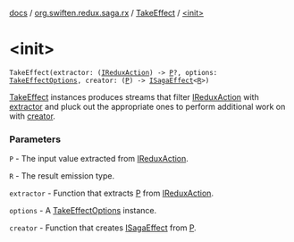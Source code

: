 [docs](../../index.md) / [org.swiften.redux.saga.rx](../index.md) / [TakeEffect](index.md) / [&lt;init&gt;](./-init-.md)

# &lt;init&gt;

`TakeEffect(extractor: (`[`IReduxAction`](../../org.swiften.redux.core/-i-redux-action.md)`) -> `[`P`](index.md#P)`?, options: `[`TakeEffectOptions`](../-take-effect-options/index.md)`, creator: (`[`P`](index.md#P)`) -> `[`ISagaEffect`](../../org.swiften.redux.saga.common/-i-saga-effect.md)`<`[`R`](index.md#R)`>)`

[TakeEffect](index.md) instances produces streams that filter [IReduxAction](../../org.swiften.redux.core/-i-redux-action.md) with [extractor](extractor.md) and pluck out
the appropriate ones to perform additional work on with [creator](creator.md).

### Parameters

`P` - The input value extracted from [IReduxAction](../../org.swiften.redux.core/-i-redux-action.md).

`R` - The result emission type.

`extractor` - Function that extracts [P](index.md#P) from [IReduxAction](../../org.swiften.redux.core/-i-redux-action.md).

`options` - A [TakeEffectOptions](../-take-effect-options/index.md) instance.

`creator` - Function that creates [ISagaEffect](../../org.swiften.redux.saga.common/-i-saga-effect.md) from [P](index.md#P).